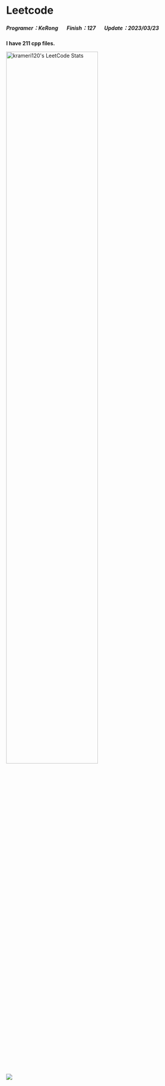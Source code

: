 # Leetcode
##### Programer：KeRong &nbsp;&nbsp;&nbsp;&nbsp;&nbsp;&nbsp;Finish：127 &nbsp;&nbsp;&nbsp;&nbsp;&nbsp;&nbsp;Update：2023/03/23

<!--  UPDATE_README:START -->
**I have 211 cpp files.**
<!-- UPDATE_README:END -->

<img src="https://stats.justsong.cn/api/leetcode/?username=krameri120&theme=jolly&hide_border=true" alt="krameri120's LeetCode Stats" width="70%" /> 

![](https://i.imgur.com/kApUvvh.gif)
